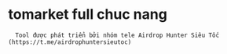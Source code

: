 ﻿# tomarket full chuc nang

      Tool được phát triển bởi nhóm tele Airdrop Hunter Siêu Tốc (https://t.me/airdrophuntersieutoc)

